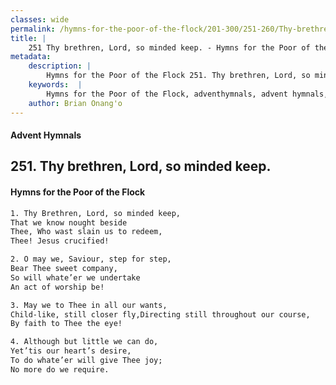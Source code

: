 ```yaml
---
classes: wide
permalink: /hymns-for-the-poor-of-the-flock/201-300/251-260/Thy-brethren,-Lord,-so-minded-keep/
title: |
    251 Thy brethren, Lord, so minded keep. - Hymns for the Poor of the Flock
metadata:
    description: |
        Hymns for the Poor of the Flock 251. Thy brethren, Lord, so minded keep.. Thy Brethren, Lord, so minded keep, That we know nought beside  Thee, Who wast slain us to redeem, Thee! Jesus crucified! 
    keywords:  |
        Hymns for the Poor of the Flock, adventhymnals, advent hymnals, Thy brethren, Lord, so minded keep., Thy Brethren, Lord, so minded keep,, 
    author: Brian Onang'o
---
```


#### Advent Hymnals
## 251. Thy brethren, Lord, so minded keep.
####  Hymns for the Poor of the Flock

```txt
1. Thy Brethren, Lord, so minded keep,
That we know nought beside 
Thee, Who wast slain us to redeem,
Thee! Jesus crucified!

2. O may we, Saviour, step for step,
Bear Thee sweet company,
So will whate’er we undertake 
An act of worship be!

3. May we to Thee in all our wants,
Child-like, still closer fly,Directing still throughout our course,
By faith to Thee the eye!

4. Although but little we can do,
Yet’tis our heart’s desire,
To do whate’er will give Thee joy;
No more do we require.
```